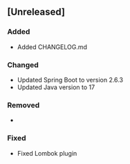## [Unreleased]

### Added
- Added CHANGELOG.md

### Changed
- Updated Spring Boot to version 2.6.3
- Updated Java version to 17

### Removed
- 

### Fixed
- Fixed Lombok plugin
